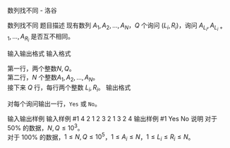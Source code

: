 



数列找不同 - 洛谷














数列找不同
题目描述
现有数列 $A_1,A_2,\ldots,A_N$，$Q$ 个询问 $(L_i,R_i)$，询问 $A_{L_i} ,A_{L_i+1},\ldots,A_{R_i}$ 是否互不相同。

输入输出格式
输入格式

第一行，两个整数$N,Q$。  
第二行，$N$ 个整数$A_1, A_2, \ldots , A_N$。  
接下来 $Q$ 行，每行两个整数 $L_i,R_i$。
输出格式

对每个询问输出一行，`Yes` 或 `No`。

输入输出样例
输入样例 #1
4 2
1 2 3 2
1 3
2 4
输出样例 #1
Yes
No
说明
对于 $50\%$ 的数据，$N,Q  \le 10^3$。  
对于 $100\%$ 的数据，$1 \le N,Q \le 10^5$，$1 \le A_i \le N$，$1 \le L_i \le R_i \le N$。






